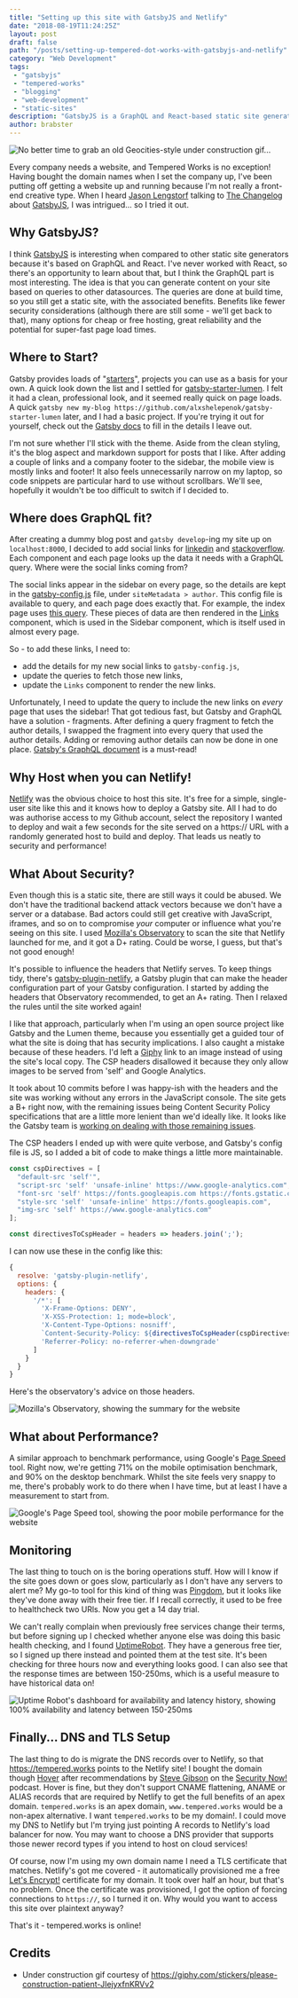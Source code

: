 ```yaml
---
title: "Setting up this site with GatsbyJS and Netlify"
date: "2018-08-19T11:24:25Z"
layout: post
draft: false
path: "/posts/setting-up-tempered-dot-works-with-gatsbyjs-and-netlify"
category: "Web Development"
tags:
 - "gatsbyjs"
 - "tempered-works"
 - "blogging"
 - "web-development"
 - "static-sites"
description: "GatsbyJS is a GraphQL and React-based static site generator that aims to produce really fast sites. Here's what happened when I used it to set up the tempered.works website on Netlify."
author: brabster
---
```


![No better time to grab an old Geocities-style under construction gif...](under-construction.gif)

Every company needs a website, and Tempered Works is no exception!
Having bought the domain names when I set the company up, I've been putting off getting a website up and running because I'm not really a front-end creative type.
When I heard [Jason Lengstorf](https://twitter.com/jlengstorf) talking to [The Changelog](https://changelog.com/podcast/306) about [GatsbyJS](https://www.gatsbyjs.org/),
I was intrigued... so I tried it out.

## Why GatsbyJS?

I think [GatsbyJS](https://www.gatsbyjs.org/) is interesting when compared to other static site generators because it's based on GraphQL and React.
I've never worked with React, so there's an opportunity to learn about that, but I think the GraphQL part is most interesting.
The idea is that you can generate content on your site based on queries to other datasources.
The queries are done at build time, so you still get a static site, with the associated benefits.
Benefits like fewer security considerations (although there are still some - we'll get back to that),
many options for cheap or free hosting, great reliability and the potential for super-fast page load times.

## Where to Start?

Gatsby provides loads of "[starters](https://www.gatsbyjs.org/docs/gatsby-starters/)", projects you can use as a basis for your own.
A quick look down the list and I settled for [gatsby-starter-lumen](https://github.com/alxshelepenok/gatsby-starter-lumen).
I felt it had a clean, professional look, and it seemed really quick on page loads.
A quick `gatsby new my-blog https://github.com/alxshelepenok/gatsby-starter-lumen` later, and I had a basic project.
If you're trying it out for yourself, check out the [Gatsby docs](https://www.gatsbyjs.org/docs/) to fill in the details I leave out.

I'm not sure whether I'll stick with the theme.
Aside from the clean styling, it's the blog aspect and markdown support for posts that I like.
After adding a couple of links and a company footer to the sidebar, the mobile view is mostly links and footer!
It also feels unnecessarily narrow on my laptop, so code snippets are particular hard to use without scrollbars.
We'll see, hopefully it wouldn't be too difficult to switch if I decided to.

## Where does GraphQL fit?

After creating a dummy blog post and `gatsby develop`-ing my site up on `localhost:8000`,
I decided to add social links for [linkedin](https://linkedin.com) and [stackoverflow](https://stackoverflow.com).
Each component and each page looks up the data it needs with a GraphQL query.
Where were the social links coming from?

The social links appear in the sidebar on every page,
so the details are kept in the [gatsby-config.js](https://github.com/alxshelepenok/gatsby-starter-lumen/blob/2a6e053ab9d3e8f9f3d2e6b511436f8c8e727f6e/gatsby-config.js) file,
under `siteMetadata > author`.
This config file is available to query, and each page does exactly that.
For example, the index page uses [this query](https://github.com/alxshelepenok/gatsby-starter-lumen/blob/2a6e053ab9d3e8f9f3d2e6b511436f8c8e727f6e/src/pages/index.jsx#L34).
These pieces of data are then rendered in the [Links](https://github.com/alxshelepenok/gatsby-starter-lumen/blob/2a6e053ab9d3e8f9f3d2e6b511436f8c8e727f6e/src/components/Links/index.jsx#L18)
component, which is used in the Sidebar component, which is itself used in almost every page.

So - to add these links, I need to:
- add the details for my new social links to `gatsby-config.js`,
- update the queries to fetch those new links,
- update the `Links` component to render the new links.

Unfortunately, I need to update the query to include the new links on *every* page that uses the sidebar!
That got tedious fast, but Gatsby and GraphQL have a solution - fragments.
After defining a query fragment to fetch the author details,
I swapped the fragment into every query that used the author details.
Adding or removing author details can now be done in one place.
[Gatsby's GraphQL document](https://www.gatsbyjs.org/docs/querying-with-graphql/) is a must-read!

## Why Host when you can Netlify!

[Netlify](https://netlify.com) was the obvious choice to host this site.
It's free for a simple, single-user site like this and it knows how to deploy a Gatsby site.
All I had to do was authorise access to my Github account, select the repository I wanted to deploy and wait a few seconds
for the site served on a https:// URL with a randomly generated host to build and deploy.
That leads us neatly to security and performance!

## What About Security?

Even though this is a static site, there are still ways it could be abused.
We don't have the traditional backend attack vectors because we don't have a server or a database.
Bad actors could still get creative with JavaScript, iframes, and so on to compromise *your* computer or influence what you're seeing on this site.
I used [Mozilla's Observatory](https://observatory.mozilla.org) to scan the site that Netlify launched for me, and it got a D+ rating.
Could be worse, I guess, but that's not good enough!

It's possible to influence the headers that Netlify serves.
To keep things tidy, there's [gatsby-plugin-netlify](https://www.gatsbyjs.org/packages/gatsby-plugin-netlify/), a Gatsby plugin that can make the header configuration part of your Gatsby configuration.
I started by adding the headers that Observatory recommended, to get an A+ rating.
Then I relaxed the rules until the site worked again!

I like that approach, particularly when I'm using an open source project like Gatsby and the Lumen theme,
because you essentially get a guided tour of what the site is doing that has security implications.
I also caught a mistake because of these headers.
I'd left a [Giphy](https://giphy.com) link to an image instead of using the site's local copy.
The CSP headers disallowed it because they only allow images to be served from 'self' and Google Analytics.

It took  about 10 commits before I was happy-ish with the headers and the site was working without any errors in the JavaScript console.
The site gets a B+ right now, with the remaining issues being Content Security Policy specifications that are a little more lenient than we'd ideally like.
It looks like the Gatsby team is [working on dealing with those remaining issues](https://github.com/gatsbyjs/gatsby/issues/3758).

The CSP headers I ended up with were quite verbose, and Gatsby's config file is JS, so I added a bit of code to make things a little more maintainable.

```javascript
const cspDirectives = [
  "default-src 'self'",
  "script-src 'self' 'unsafe-inline' https://www.google-analytics.com",
  "font-src 'self' https://fonts.googleapis.com https://fonts.gstatic.com",
  "style-src 'self' 'unsafe-inline' https://fonts.googleapis.com",
  "img-src 'self' https://www.google-analytics.com"
];

const directivesToCspHeader = headers => headers.join(';');
```

I can now use these in the config like this:

```javascript
{
  resolve: 'gatsby-plugin-netlify',
  options: {
    headers: {
      '/*': [
        'X-Frame-Options: DENY',
        'X-XSS-Protection: 1; mode=block',
        'X-Content-Type-Options: nosniff',
        `Content-Security-Policy: ${directivesToCspHeader(cspDirectives)}`,
        'Referrer-Policy: no-referrer-when-downgrade'
      ]
    }
  }
}
```

Here's the observatory's advice on those headers.

![Mozilla's Observatory, showing the summary for the website](observatory.png)


## What about Performance?

A similar approach to benchmark performance, using Google's [Page Speed](https://developers.google.com/speed/pagespeed/insights/) tool.
Right now, we're getting 71% on the mobile optimisation benchmark, and 90% on the desktop benchmark.
Whilst the site feels very snappy to me, there's probably work to do there when I have time, but at least I have a measurement to start from.

![Google's Page Speed tool, showing the poor mobile performance for the website](pagespeed.png)

## Monitoring

The last thing to touch on is the boring operations stuff.
How will I know if the site goes down or goes slow, particularly as I don't have any servers to alert me?
My go-to tool for this kind of thing was [Pingdom](https://pingdom.com), but it looks like they've done away with their free tier.
If I recall correctly, it used to be free to healthcheck two URls. Now you get a 14 day trial.

We can't really complain when previously free services change their terms, but before signing up I checked whether anyone else was doing this basic health checking,
and I found [UptimeRobot](https://uptimerobot.com). They have a generous free tier, so I signed up there instead and pointed them at the test site.
It's been checking for three hours now and everything looks good.
I can also see that the response times are between 150-250ms, which is a useful measure to have historical data on!

![Uptime Robot's dashboard for availability and latency history, showing 100% availability and latency between 150-250ms](uptimerobot.png)

## Finally... DNS and TLS Setup

The last thing to do is migrate the DNS records over to Netlify, so that https://tempered.works points to the Netlify site!
I bought the domain though [Hover](https://www.hover.com) after recommendations by [Steve Gibson](https://twitter.com/sggrc) on the [Security Now!](https://twit.tv/shows/security-now) podcast.
Hover is fine, but they don't support CNAME flattening, ANAME or ALIAS records that are required by Netlify to get the full benefits of an apex domain.
`tempered.works` is an apex domain, `www.tempered.works` would be a non-apex alternative. I want `tempered.works` to be my domain!.
I could move my DNS to Netlify but I'm trying just pointing A records to Netlify's load balancer for now.
You may want to choose a DNS provider that supports those newer record types if you intend to host on cloud services!

Of course, now I'm using my own domain name I need a TLS certificate that matches.
Netlify's got me covered - it automatically provisioned me a free [Let's Encrypt!](https://letsencrypt.org/) certificate for my domain.
It took over half an hour, but that's no problem.
Once the certificate was provisioned, I got the option of forcing connections to `https://`, so I turned it on.
Why would you want to access this site over plaintext anyway?

That's it - tempered.works is online!

## Credits

- Under construction gif courtesy of https://giphy.com/stickers/please-construction-patient-JIejyxfnKRVv2
